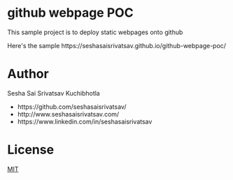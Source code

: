 <h1>github webpage POC</h1>
<p>This sample project is to deploy static webpages onto github</p>
<p>Here's the sample https://seshasaisrivatsav.github.io/github-webpage-poc/ </p>
  

 
 

<h1>Author</h1>
<p>Sesha Sai Srivatsav Kuchibhotla</p>
<ul>
  <li>https://github.com/seshasaisrivatsav/</li>
  <li>http://www.seshasaisrivatsav.com/</li>
  <li>https://www.linkedin.com/in/seshasaisrivatsav</li>
</ul>


<h1>License</h1>
<p><a href="https://github.com/seshasaisrivatsav/srivatsav-resume/blob/master/LICENSE">MIT</a></p>
